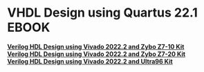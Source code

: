 # VHDL Design using Quartus 22.1 EBOOK
<a href="https://play.google.com/store/books/details?id=xI6tEAAAQBAJ"><b>Verilog HDL Design using Vivado 2022.2 and Zybo Z7-10 Kit</b></a><br>
<a href="https://play.google.com/store/books/details?id=bKOvEAAAQBAJ"><b>Verilog HDL Design using Vivado 2022.2 and Zybo Z7-20 Kit</b></a><br>
<a href="https://play.google.com/store/books/details?id=EaSvEAAAQBAJ"><b>Verilog HDL Design using Vivado 2022.2 and Ultra96 Kit</b></a><br>

